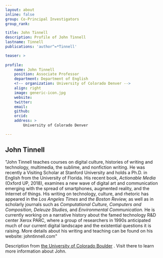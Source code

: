 ```yaml
---
layout: about
inline: false
group: Co-Principal Investigators
group_rank: 

title: John Tinnell
description: Profile of John Tinnell
lastname: Tinnell
publications: 'author^=*Tinnell'

teaser: >
   
profile:
    name: John Tinnell
    position: Associate Professor
    department: Department of English
    <!-- organization: University of Colorado Denver -->
    align: right
    image: generic-icon.jpg
    website: 
    twitter: 
    email: 
    github: 
    orcid: 
    address: >
        University of Colorado Denver

---
```


## John Tinnell

"John Tinnell teaches courses on digital culture, histories of writing and technology, multimedia, the sublime, and nonfiction writing. He was recently a Visiting Scholar at Stanford University and holds a Ph.D. in English from the University of Florida. His recent book, _Actionable Media_ (Oxford UP, 2018), examines a new wave of digital art and communication emerging with the spread of smartphones, augmented reality, and the Internet of things. His writing on technology, culture, and rhetoric has appeared in the _Los Angeles Times_ and _the Boston Review,_ as well as in scholarly journals such as _Computational Culture, Computers and Composition, Deleuze Studies,_ and _Environmental Communication._ He is currently working on a narrative history about the famed technology R&D center Xerox PARC, where a group of researchers in 1990s anticipated much of our current digital landscape and the existential questions it is raising. More details about his writing and teaching can be found on his website: johntinnell.com"

Description from [the University of Colorado Boulder](https://clas.ucdenver.edu/english/john-tinnell) . Visit there to learn more information about John.
